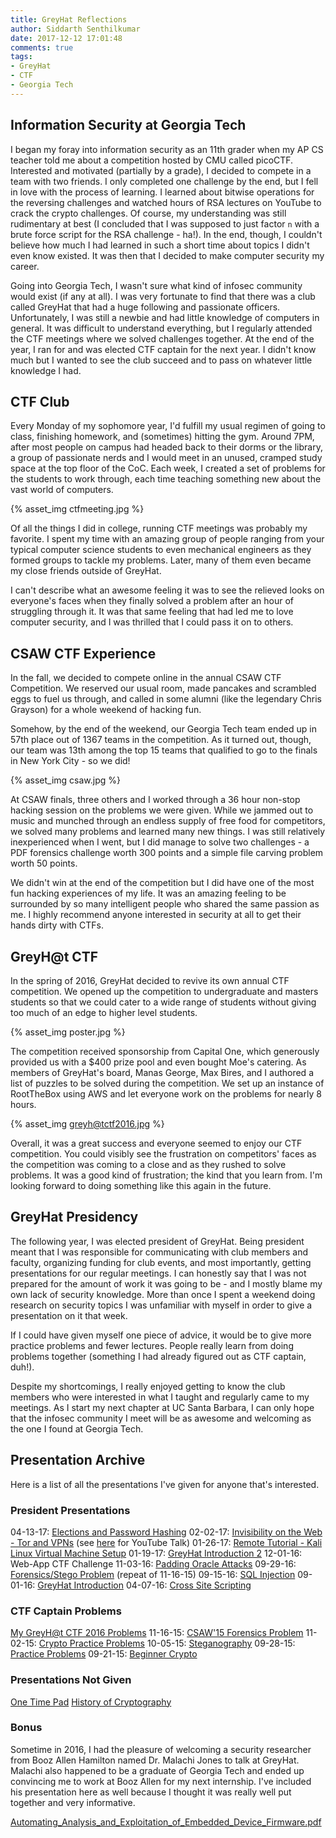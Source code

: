 ```yaml
---
title: GreyHat Reflections
author: Siddarth Senthilkumar
date: 2017-12-12 17:01:48
comments: true
tags:
- GreyHat
- CTF
- Georgia Tech
---
```


## Information Security at Georgia Tech
I began my foray into information security as an 11th grader when my AP CS teacher told me about a competition hosted by CMU called picoCTF. Interested and motivated (partially by a grade), I decided to compete in a team with two friends. I only completed one challenge by the end, but I fell in love with the process of learning. I learned about bitwise operations for the reversing challenges and watched hours of RSA lectures on YouTube to crack the crypto challenges. Of course, my understanding was still rudimentary at best (I concluded that I was supposed to just factor `n` with a brute force script for the RSA challenge - ha!). In the end, though, I couldn't believe how much I had learned in such a short time about topics I didn't even know existed. It was then that I decided to make computer security my career.

Going into Georgia Tech, I wasn't sure what kind of infosec community would exist (if any at all). I was very fortunate to find that there was a club called GreyHat that had a huge following and passionate officers. Unfortunately, I was still a newbie and had little knowledge of computers in general. It was difficult to understand everything, but I regularly attended the CTF meetings where we solved challenges together. At the end of the year, I ran for and was elected CTF captain for the next year. I didn't know much but I wanted to see the club succeed and to pass on whatever little knowledge I had.

## CTF Club
Every Monday of my sophomore year, I'd fulfill my usual regimen of going to class, finishing homework, and (sometimes) hitting the gym. Around 7PM, after most people on campus had headed back to their dorms or the library, a group of passionate nerds and I would meet in an unused, cramped study space at the top floor of the CoC. Each week, I created a set of problems for the students to work through, each time teaching something new about the vast world of computers.

{% asset_img ctfmeeting.jpg %}

Of all the things I did in college, running CTF meetings was probably my favorite. I spent my time with an amazing group of people ranging from your typical computer science students to even mechanical engineers as they formed groups to tackle my problems. Later, many of them even became my close friends outside of GreyHat.

I can't describe what an awesome feeling it was to see the relieved looks on everyone's faces when they finally solved a problem after an hour of struggling through it. It was that same feeling that had led me to love computer security, and I was thrilled that I could pass it on to others.

## CSAW CTF Experience
In the fall, we decided to compete online in the annual CSAW CTF Competition. We reserved our usual room, made pancakes and scrambled eggs to fuel us through, and called in some alumni (like the legendary Chris Grayson) for a whole weekend of hacking fun.

Somehow, by the end of the weekend, our Georgia Tech team ended up in 57th place out of 1367 teams in the competition. As it turned out, though, our team was 13th among the top 15 teams that qualified to go to the finals in New York City - so we did!

{% asset_img csaw.jpg %}

At CSAW finals, three others and I worked through a 36 hour non-stop hacking session on the problems we were given. While we jammed out to music and munched through an endless supply of free food for competitors, we solved many problems and learned many new things. I was still relatively inexperienced when I went, but I did manage to solve two challenges - a PDF forensics challenge worth 300 points and a simple file carving problem worth 50 points.

We didn't win at the end of the competition but I did have one of the most fun hacking experiences of my life. It was an amazing feeling to be surrounded by so many intelligent people who shared the same passion as me. I highly recommend anyone interested in security at all to get their hands dirty with CTFs.

## GreyH@t CTF
In the spring of 2016, GreyHat decided to revive its own annual CTF competition. We opened up the competition to undergraduate and masters students so that we could cater to a wide range of students without giving too much of an edge to higher level students.

{% asset_img poster.jpg %}

The competition received sponsorship from Capital One, which generously provided us with a $400 prize pool and even bought Moe's catering. As members of GreyHat's board, Manas George, Max Bires, and I authored a list of puzzles to be solved during the competition. We set up an instance of RootTheBox using AWS and let everyone work on the problems for nearly 8 hours.

{% asset_img greyh@tctf2016.jpg %}

Overall, it was a great success and everyone seemed to enjoy our CTF competition. You could visibly see the frustration on competitors' faces as the competition was coming to a close and as they rushed to solve problems. It was a good kind of frustration; the kind that you learn from. I'm looking forward to doing something like this again in the future.

## GreyHat Presidency
The following year, I was elected president of GreyHat. Being president meant that I was responsible for communicating with club members and faculty, organizing funding for club events, and most importantly, getting presentations for our regular meetings. I can honestly say that I was not prepared for the amount of work it was going to be - and I mostly blame my own lack of security knowledge. More than once I spent a weekend doing research on security topics I was unfamiliar with myself in order to give a presentation on it that week.

If I could have given myself one piece of advice, it would be to give more practice problems and fewer lectures. People really learn from doing problems together (something I had already figured out as CTF captain, duh!).

Despite my shortcomings, I really enjoyed getting to know the club members who were interested in what I taught and regularly came to my meetings. As I start my next chapter at UC Santa Barbara, I can only hope that the infosec community I meet will be as awesome and welcoming as the one I found at Georgia Tech.

## Presentation Archive
Here is a list of all the presentations I've given for anyone that's interested.

### President Presentations
04-13-17: [Elections and Password Hashing](presentations/04-13-17_Elections_and_Password_Hashing.pptx)
02-02-17: [Invisibility on the Web - Tor and VPNs](presentations/02-02-17_How_to_Become_Invisible_Tor_and_VPNs.pptx) (see [here](https://www.youtube.com/watch?v=Uks8UDiI3Ss) for YouTube Talk)
01-26-17: [Remote Tutorial - Kali Linux Virtual Machine Setup](https://www.youtube.com/watch?v=GMCCHY8Mzfo)
01-19-17: [GreyHat Introduction 2](presentations/01-19-17_Greyhat_Intro_2.pptx)
12-01-16: Web-App CTF Challenge
11-03-16: [Padding Oracle Attacks](presentations/11-03-16_Padding_Oracle_Attacks.pptx)
09-29-16: [Forensics/Stego Problem](presentations/11-16-15_CSAW15_Forensics_Problem.tar.gz) (repeat of 11-16-15)
09-15-16: [SQL Injection](presentations/09-15-16_GreyHat_SQL_Injection.pptx)
09-01-16: [GreyHat Introduction](presentations/09-01-16_GreyHat_Intro.pptx)
04-07-16: [Cross Site Scripting](presentations/04-07-16_Cross_Site_Scripting.pptx)

### CTF Captain Problems
[My GreyH@t CTF 2016 Problems](presentations/CTF-Problems.zip)
11-16-15: [CSAW'15 Forensics Problem](presentations/11-16-15_CSAW15_Forensics_Problem.tar.gz)
11-02-15: [Crypto Practice Problems](presentations/11-02-15_Crypto_Practice_Problems.zip)
10-05-15: [Steganography](presentations/10-05-15_Steganography.zip)
09-28-15: [Practice Problems](presentations/09-28-15_Practice_Problems.zip)
09-21-15: [Beginner Crypto](presentations/09-21-15_Beginner_Crypto.zip)

### Presentations Not Given
[One Time Pad](presentations/GreyHat_OneTimePad.pptx)
[History of Cryptography](presentations/GreyHat_Crypto_History.pptx)

### Bonus
Sometime in 2016, I had the pleasure of welcoming a security researcher from Booz Allen Hamilton named Dr. Malachi Jones to talk at GreyHat. Malachi also happened to be a graduate of Georgia Tech and ended up convincing me to work at Booz Allen for my next internship. I've included his presentation here as well because I thought it was really well put together and very informative.

[Automating_Analysis_and_Exploitation_of_Embedded_Device_Firmware.pdf](presentations/Automating_Analysis_and_Exploitation_of_Embedded_Device_Firmware.pdf)
